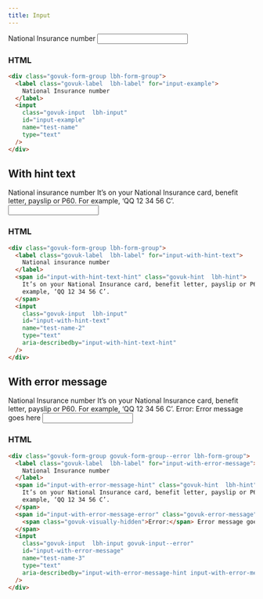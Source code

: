 ```yaml
---
title: Input
---
```


<div class="govuk-form-group lbh-form-group">
  <label class="govuk-label  lbh-label" for="input-example">
    National Insurance number
  </label>
  <input
    class="govuk-input  lbh-input"
    id="input-example"
    name="test-name"
    type="text"
  />
</div>

### HTML

```html
<div class="govuk-form-group lbh-form-group">
  <label class="govuk-label  lbh-label" for="input-example">
    National Insurance number
  </label>
  <input
    class="govuk-input  lbh-input"
    id="input-example"
    name="test-name"
    type="text"
  />
</div>
```

## With hint text

<div class="govuk-form-group lbh-form-group">
  <label class="govuk-label  lbh-label" for="input-with-hint-text">
    National insurance number
  </label>
  <span id="input-with-hint-text-hint" class="govuk-hint  lbh-hint">
    It’s on your National Insurance card, benefit letter, payslip or P60. For
    example, ‘QQ 12 34 56 C’.
  </span>
  <input
    class="govuk-input  lbh-input"
    id="input-with-hint-text"
    name="test-name-2"
    type="text"
    aria-describedby="input-with-hint-text-hint"
  />
</div>

### HTML

```html
<div class="govuk-form-group lbh-form-group">
  <label class="govuk-label  lbh-label" for="input-with-hint-text">
    National insurance number
  </label>
  <span id="input-with-hint-text-hint" class="govuk-hint  lbh-hint">
    It’s on your National Insurance card, benefit letter, payslip or P60. For
    example, ‘QQ 12 34 56 C’.
  </span>
  <input
    class="govuk-input  lbh-input"
    id="input-with-hint-text"
    name="test-name-2"
    type="text"
    aria-describedby="input-with-hint-text-hint"
  />
</div>
```

## With error message

<div class="govuk-form-group govuk-form-group--error lbh-form-group">
  <label class="govuk-label  lbh-label" for="input-with-error-message">
    National Insurance number
  </label>
  <span id="input-with-error-message-hint" class="govuk-hint  lbh-hint">
    It’s on your National Insurance card, benefit letter, payslip or P60. For
    example, ‘QQ 12 34 56 C’.
  </span>
  <span id="input-with-error-message-error" class="govuk-error-message">
    <span class="govuk-visually-hidden">Error:</span> Error message goes here
  </span>
  <input
    class="govuk-input  lbh-input govuk-input--error"
    id="input-with-error-message"
    name="test-name-3"
    type="text"
    aria-describedby="input-with-error-message-hint input-with-error-message-error"
  />
</div>

### HTML

```html
<div class="govuk-form-group govuk-form-group--error lbh-form-group">
  <label class="govuk-label  lbh-label" for="input-with-error-message">
    National Insurance number
  </label>
  <span id="input-with-error-message-hint" class="govuk-hint  lbh-hint">
    It’s on your National Insurance card, benefit letter, payslip or P60. For
    example, ‘QQ 12 34 56 C’.
  </span>
  <span id="input-with-error-message-error" class="govuk-error-message">
    <span class="govuk-visually-hidden">Error:</span> Error message goes here
  </span>
  <input
    class="govuk-input  lbh-input govuk-input--error"
    id="input-with-error-message"
    name="test-name-3"
    type="text"
    aria-describedby="input-with-error-message-hint input-with-error-message-error"
  />
</div>
```
